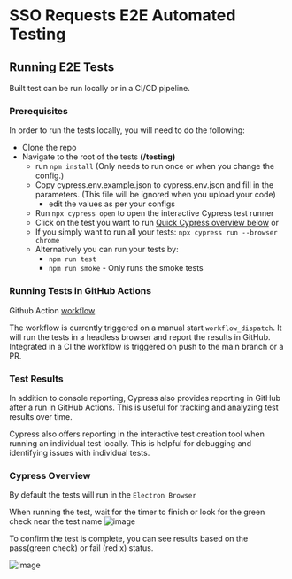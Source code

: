 # SSO Requests E2E Automated Testing

## Running E2E Tests

Built test can be run locally or in a CI/CD pipeline.

### Prerequisites

In order to run the tests locally, you will need to do the following:

- Clone the repo
- Navigate to the root of the tests **(<repo>/testing)**
  - run `npm install` (Only needs to run once or when you change the config.)
  - Copy cypress.env.example.json to cypress.env.json and fill in the parameters. (This file will be ignored when you upload your code)
    - edit the values as per your configs
  - Run `npx cypress open` to open the interactive Cypress test runner
  - Click on the test you want to run [Quick Cypress overview below](https://github.com/bcgov/sso-requests-e2e/edit/main/docs/Home.md#cypress-overview)
    or
  - If you simply want to run all your tests: `npx cypress run --browser chrome`
  - Alternatively you can run your tests by:
    - `npm run test`
    - `npm run smoke` - Only runs the smoke tests

### Running Tests in GitHub Actions

Github Action [workflow](https://github.com/bcgov/sso-requests-e2e/blob/main/.github/workflows/cypress-complex-auto.yaml)

The workflow is currently triggered on a manual start `workflow_dispatch`. It will run the tests in a headless browser and report the results in GitHub.
Integrated in a CI the workflow is triggered on push to the main branch or a PR.

### Test Results

In addition to console reporting, Cypress also provides reporting in GitHub after a run in GitHub Actions. This is useful for tracking and analyzing test results over time.

Cypress also offers reporting in the interactive test creation tool when running an individual test locally. This is helpful for debugging and identifying issues with individual tests.

### Cypress Overview

By default the tests will run in the `Electron Browser`

When running the test, wait for the timer to finish or look for the green check near the test name
![image](https://github.com/bcgov/sso-requests-e2e/assets/56739669/4bcb236e-407e-4feb-b9bf-256dbaff2a54)

To confirm the test is complete, you can see results based on the pass(green check) or fail (red x) status.

![image](https://github.com/bcgov/sso-requests-e2e/assets/56739669/1aefd733-b591-4e3b-b5e8-b1d22fd95cc4)
